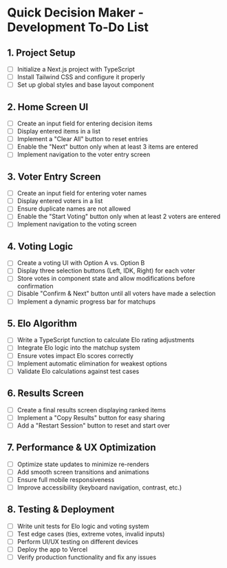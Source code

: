 # Quick Decision Maker - Development To-Do List

## **1. Project Setup**
- [ ] Initialize a Next.js project with TypeScript
- [ ] Install Tailwind CSS and configure it properly
- [ ] Set up global styles and base layout component

## **2. Home Screen UI**
- [ ] Create an input field for entering decision items
- [ ] Display entered items in a list
- [ ] Implement a "Clear All" button to reset entries
- [ ] Enable the "Next" button only when at least 3 items are entered
- [ ] Implement navigation to the voter entry screen

## **3. Voter Entry Screen**
- [ ] Create an input field for entering voter names
- [ ] Display entered voters in a list
- [ ] Ensure duplicate names are not allowed
- [ ] Enable the "Start Voting" button only when at least 2 voters are entered
- [ ] Implement navigation to the voting screen

## **4. Voting Logic**
- [ ] Create a voting UI with Option A vs. Option B
- [ ] Display three selection buttons (Left, IDK, Right) for each voter
- [ ] Store votes in component state and allow modifications before confirmation
- [ ] Disable "Confirm & Next" button until all voters have made a selection
- [ ] Implement a dynamic progress bar for matchups

## **5. Elo Algorithm**
- [ ] Write a TypeScript function to calculate Elo rating adjustments
- [ ] Integrate Elo logic into the matchup system
- [ ] Ensure votes impact Elo scores correctly
- [ ] Implement automatic elimination for weakest options
- [ ] Validate Elo calculations against test cases

## **6. Results Screen**
- [ ] Create a final results screen displaying ranked items
- [ ] Implement a "Copy Results" button for easy sharing
- [ ] Add a "Restart Session" button to reset and start over

## **7. Performance & UX Optimization**
- [ ] Optimize state updates to minimize re-renders
- [ ] Add smooth screen transitions and animations
- [ ] Ensure full mobile responsiveness
- [ ] Improve accessibility (keyboard navigation, contrast, etc.)

## **8. Testing & Deployment**
- [ ] Write unit tests for Elo logic and voting system
- [ ] Test edge cases (ties, extreme votes, invalid inputs)
- [ ] Perform UI/UX testing on different devices
- [ ] Deploy the app to Vercel
- [ ] Verify production functionality and fix any issues
